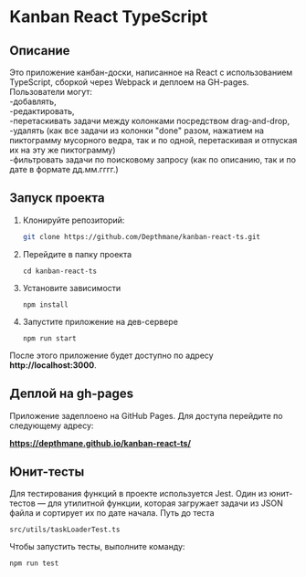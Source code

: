   # Kanban React TypeScript

## Описание

Это приложение канбан-доски, написанное на React с использованием TypeScript, сборкой через Webpack и деплоем на GH-pages. Пользователи могут:<br/>
-добавлять, <br/>
-редактировать,<br/>
-перетаскивать задачи между колонками посредством drag-and-drop, <br/>
-удалять (как все задачи из колонки "done" разом, нажатием на пиктограмму мусорного ведра, так и по одной, перетаскивая и отпуская их на эту же пиктограмму)<br/>
-фильтровать задачи по поисковому запросу (как по описанию, так и по дате в формате дд.мм.гггг.)

## Запуск проекта

1. Клонируйте репозиторий:
   ```bash
   git clone https://github.com/Depthmane/kanban-react-ts.git
   ```
2. Перейдите в папку проекта
   ```
   cd kanban-react-ts
   ```
4. Установите зависимости
   ```
   npm install
   ```
6. Запустите приложение на дев-сервере
   ```
   npm run start
   ```

После этого приложение будет доступно по адресу **http://localhost:3000**.

## Деплой на gh-pages

Приложение задеплоено на GitHub Pages. Для доступа перейдите по следующему адресу:

**https://depthmane.github.io/kanban-react-ts/**

## Юнит-тесты

Для тестирования функций в проекте используется Jest. Один из юнит-тестов — для утилитной функции, которая загружает задачи из JSON файла и сортирует их по дате начала.
Путь до теста
```
src/utils/taskLoaderTest.ts
```
Чтобы запустить тесты, выполните команду:
```
npm run test
```

